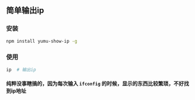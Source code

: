 ## 简单输出ip


### 安装

```bash
npm install yumu-show-ip -g
```

### 使用

```bash
ip  # 输出ip
```


#### 纯粹没事瞎搞的，因为每次输入 `ifconfig` 的时候，显示的东西比较繁琐，不好找到ip地址
